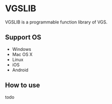 # VGSLIB
VGSLIB is a programmable function library of VGS.

## Support OS
- Windows
- Mac OS X
- Linux
- iOS
- Android

## How to use
todo
